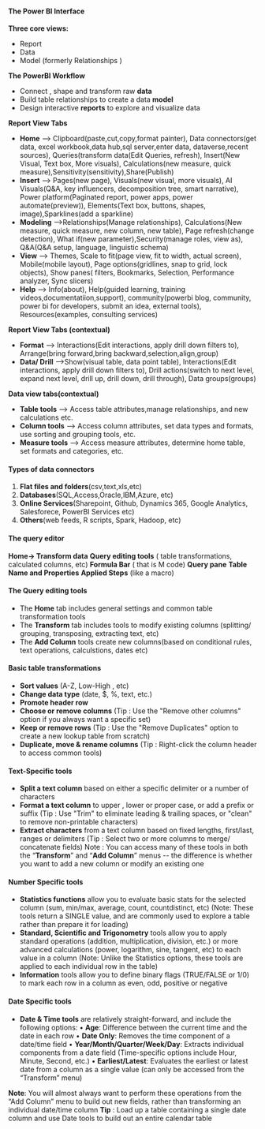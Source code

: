 #### The Power BI Interface 
**Three core views:**
- Report
- Data
- Model (formerly Relationships )


**The PowerBI Workflow**
- Connect , shape and transform raw **data**
- Build table relationships to create a data **model**
- Design interactive **reports** to explore and visualize data

**Report View Tabs**
- **Home** --> Clipboard(paste,cut,copy,format painter), Data connectors(get data, excel workbook,data hub,sql server,enter data, dataverse,recent sources), Queries(transform data(Edit Queries, refresh), Insert(New Visual, Text box, More visuals), Calculations(new measure, quick measure),Sensitivity(sensitivity),Share(Publish)
- **Insert** --> Pages(new page), Visuals(new visual, more visuals), AI Visuals(Q&A, key influencers, decomposition tree, smart narrative), Power platform(Paginated report, power apps, power automate(preview)), Elements(Text box, buttons, shapes, image),Sparklines(add a sparkline)
- **Modeling** -->Relationships(Manage relationships), Calculations(New measure, quick measure, new column, new table), Page refresh(change detection), What if(new parameter),Security(manage roles, view as), Q&A(Q&A setup, language, linguistic schema)
- **View** --> Themes, Scale to fit(page view, fit to width, actual screen), Mobile(mobile layout), Page options(gridlines, snap to grid, lock objects), Show panes( filters, Bookmarks, Selection, Performance analyzer, Sync slicers)
- **Help** --> Info(about), Help(guided learning, training videos,documentatiion,support), community(powerbi blog, community, power bi for developers, submit an idea, external tools), Resources(examples, consulting services)

**Report View Tabs (contextual)**
- **Format** --> Interactions(Edit interactions, apply drill down filters to), Arrange(bring forward,bring backward,selection,align,group)
- **Data/ Drill** -->Show(visual table, data point table), Interactions(Edit interactions, apply drill down filters to), Drill actions(switch to next level, expand next level, drill up, drill down, drill through), Data groups(groups)

**Data view tabs(contextual)**

 - **Table tools** --> Access table attributes,manage relationships, and new calculations etc.
 - **Column tools** --> Access column attributes, set data types and formats, use sorting and grouping tools, etc.
 - **Measure tools** --> Access measure attributes, determine home table, set formats and categories, etc.

####  Types of data connectors

 1. **Flat files and folders**(csv,text,xls,etc)
 2. **Databases**(SQL,Access,Oracle,IBM,Azure, etc)
 3. **Online Services**(Sharepoint, Github, Dynamics 365, Google Analytics, Salesforece, PowerBI Services etc)
 4. **Others**(web feeds, R scripts, Spark, Hadoop, etc)

#### The query editor
**Home-> Transform data**
**Query editing tools** ( table transformations, calculated columns, etc)
**Formula Bar** ( that is M code)
**Query pane**
**Table Name and Properties**
**Applied Steps** (like a macro)

#### The Query editing tools

 - The **Home** tab includes general settings and common table transformation tools
 - The **Transform** tab includes tools to modify existing columns (splitting/ grouping, transposing, extracting text, etc)
 - The **Add Column** tools create new columns(based on conditional rules, text operations, calculstions, dates etc)

#### Basic table transformations

 - **Sort values** (A-Z, Low-High , etc)
 - **Change data type** (date, $, %, text, etc.)
 - **Promote header row**
 - **Choose or remove columns** (Tip : Use the "Remove other columns" option if you always want a specific set)
 - **Keep or remove rows** (Tip : Use the "Remove Duplicates" option to create a new lookup table from scratch)
 - **Duplicate, move & rename columns** (Tip : Right-click the column header to access common tools)

#### Text-Specific tools

 - **Split a text column** based on either a specific delimiter or a number of characters
 - **Format a text column** to upper , lower or proper case, or add a prefix or suffix (Tip : Use "Trim" to eliminate leading & trailing spaces, or "clean" to remove non-printable characters)
 - **Extract characters** from a text column based on fixed lengths, first/last, ranges or delimiters (Tip : Select two or more columns to merge/ concatenate fields)
Note : You can access many of these tools in both the “**Transform**” and “**Add Column**” menus -- the difference is whether you want to add a new column or modify an existing one

#### Number Specific tools

 - **Statistics functions** allow you to evaluate basic stats for the selected column (sum, min/max, average, count, countdistinct, etc) (Note: These tools return a SINGLE value, and are commonly used to explore a table rather than prepare it for loading)
 - **Standard, Scientific and Trigonometry** tools allow you to apply standard operations (addition, multiplication, division, etc.) or more advanced calculations (power, logarithm, sine, tangent, etc) to each value in a column (Note: Unlike the Statistics options, these tools are applied to each individual row in the table)
 - **Information** tools allow you to define binary flags (TRUE/FALSE or 1/0) to mark each row in a column as even, odd, positive or negative

#### Date Specific tools

 - **Date & Time tools** are relatively straight-forward, and include the following options: 
  • **Age**: Difference between the current time and the date in each row 
  • **Date Only**: Removes the time component of a date/time field 
  • **Year/Month/Quarter/Week/Day**: Extracts individual components from a date field (Time-specific options include Hour, Minute, Second, etc.) 
  • **Earliest/Latest**: Evaluates the earliest or latest date from a column as a single value (can only be accessed from the “Transform” menu) 

**Note**: You will almost always want to perform these operations from the “Add Column” menu to build out new fields, rather than transforming an individual date/time column
**Tip** : Load up a table containing a single date column and use Date tools to build out an entire calendar table



